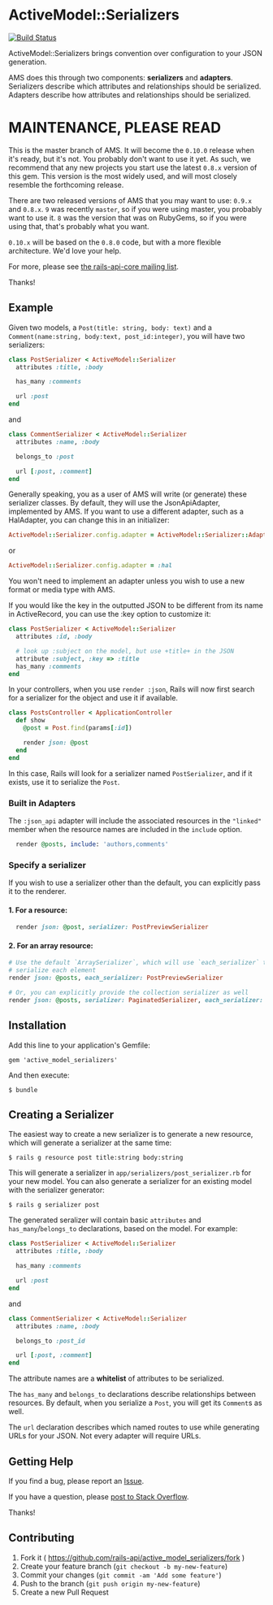 # ActiveModel::Serializers

[![Build Status](https://travis-ci.org/rails-api/active_model_serializers.svg)](https://travis-ci.org/rails-api/active_model_serializers)

ActiveModel::Serializers brings convention over configuration to your JSON generation.

AMS does this through two components: **serializers** and **adapters**. Serializers describe which attributes and relationships should be serialized. Adapters describe how attributes and relationships should be serialized.

# MAINTENANCE, PLEASE READ

This is the master branch of AMS. It will become the `0.10.0` release when it's
ready, but it's not. You probably don't want to use it yet. As such, we recommend
that any new projects you start use the latest `0.8.x` version of this gem. This
version is the most widely used, and will most closely resemble the forthcoming release.

There are two released versions of AMS that you may want to use: `0.9.x` and
`0.8.x`. `9` was recently `master`, so if you were using master, you probably want
to use it. `8` was the version that was on RubyGems, so if you were using that,
that's probably what you want.

`0.10.x` will be based on the `0.8.0` code, but with a more flexible
architecture. We'd love your help.

For more, please see [the rails-api-core mailing list](https://groups.google.com/d/msg/rails-api-core/8zu1xjIOTAM/siZ0HySKgaAJ).

Thanks!

## Example

Given two models, a `Post(title: string, body: text)` and a
`Comment(name:string, body:text, post_id:integer)`, you will have two
serializers:

```ruby
class PostSerializer < ActiveModel::Serializer
  attributes :title, :body

  has_many :comments

  url :post
end
```

and

```ruby
class CommentSerializer < ActiveModel::Serializer
  attributes :name, :body

  belongs_to :post

  url [:post, :comment]
end
```

Generally speaking, you as a user of AMS will write (or generate) these
serializer classes. By default, they will use the JsonApiAdapter, implemented
by AMS. If you want to use a different adapter, such as a HalAdapter, you can
change this in an initializer:

```ruby
ActiveModel::Serializer.config.adapter = ActiveModel::Serializer::Adapter::HalAdapter
```

or

```ruby
ActiveModel::Serializer.config.adapter = :hal
```

You won't need to implement an adapter unless you wish to use a new format or
media type with AMS.

If you would like the key in the outputted JSON to be different from its name in ActiveRecord, you can use the :key option to customize it:

```ruby
class PostSerializer < ActiveModel::Serializer
  attributes :id, :body

  # look up :subject on the model, but use +title+ in the JSON
  attribute :subject, :key => :title
  has_many :comments
end
```

In your controllers, when you use `render :json`, Rails will now first search
for a serializer for the object and use it if available.

```ruby
class PostsController < ApplicationController
  def show
    @post = Post.find(params[:id])

    render json: @post
  end
end
```

In this case, Rails will look for a serializer named `PostSerializer`, and if
it exists, use it to serialize the `Post`.

### Built in Adapters

The `:json_api` adapter will include the associated resources in the `"linked"`
member when the resource names are included in the `include` option.

```ruby
  render @posts, include: 'authors,comments'
```

### Specify a serializer

If you wish to use a serializer other than the default, you can explicitly pass it to the renderer.

#### 1. For a resource:

```ruby
  render json: @post, serializer: PostPreviewSerializer
```

#### 2. For an array resource:

```ruby
# Use the default `ArraySerializer`, which will use `each_serializer` to
# serialize each element
render json: @posts, each_serializer: PostPreviewSerializer

# Or, you can explicitly provide the collection serializer as well
render json: @posts, serializer: PaginatedSerializer, each_serializer: PostPreviewSerializer
```

## Installation

Add this line to your application's Gemfile:

```
gem 'active_model_serializers'
```

And then execute:

```
$ bundle
```

## Creating a Serializer

The easiest way to create a new serializer is to generate a new resource, which
will generate a serializer at the same time:

```
$ rails g resource post title:string body:string
```

This will generate a serializer in `app/serializers/post_serializer.rb` for
your new model. You can also generate a serializer for an existing model with
the serializer generator:

```
$ rails g serializer post
```

The generated seralizer will contain basic `attributes` and
`has_many`/`belongs_to` declarations, based on the model. For example:

```ruby
class PostSerializer < ActiveModel::Serializer
  attributes :title, :body

  has_many :comments

  url :post
end
```

and

```ruby
class CommentSerializer < ActiveModel::Serializer
  attributes :name, :body

  belongs_to :post_id

  url [:post, :comment]
end
```

The attribute names are a **whitelist** of attributes to be serialized.

The `has_many` and `belongs_to` declarations describe relationships between
resources. By default, when you serialize a `Post`, you will get its `Comment`s
as well.

The `url` declaration describes which named routes to use while generating URLs
for your JSON. Not every adapter will require URLs.

## Getting Help

If you find a bug, please report an [Issue](https://github.com/rails-api/active_model_serializers/issues/new).

If you have a question, please [post to Stack Overflow](http://stackoverflow.com/questions/tagged/active-model-serializers).

Thanks!

## Contributing

1. Fork it ( https://github.com/rails-api/active_model_serializers/fork )
2. Create your feature branch (`git checkout -b my-new-feature`)
3. Commit your changes (`git commit -am 'Add some feature'`)
4. Push to the branch (`git push origin my-new-feature`)
5. Create a new Pull Request
